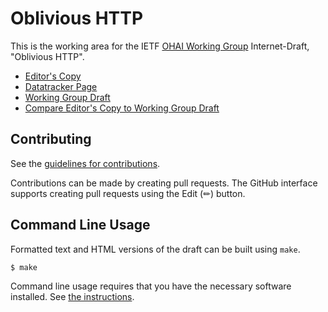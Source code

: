 # Oblivious HTTP

This is the working area for the IETF [OHAI Working Group](https://datatracker.ietf.org/wg/ohai/documents/) Internet-Draft, "Oblivious HTTP".

* [Editor's Copy](https://ietf-wg-ohai.github.io/oblivious-http/#go.draft-ietf-ohai-ohttp.html)
* [Datatracker Page](https://datatracker.ietf.org/doc/draft-ietf-ohai-ohttp)
* [Working Group Draft](https://datatracker.ietf.org/doc/html/draft-ietf-ohai-ohttp)
* [Compare Editor's Copy to Working Group Draft](https://ietf-wg-ohai.github.io/oblivious-http/#go.draft-ietf-ohai-ohttp.diff)


## Contributing

See the
[guidelines for contributions](https://github.com/ietf-wg-ohai/oblivious-http/blob/main/CONTRIBUTING.md).

Contributions can be made by creating pull requests.
The GitHub interface supports creating pull requests using the Edit (✏) button.


## Command Line Usage

Formatted text and HTML versions of the draft can be built using `make`.

```sh
$ make
```

Command line usage requires that you have the necessary software installed.  See
[the instructions](https://github.com/martinthomson/i-d-template/blob/main/doc/SETUP.md).

